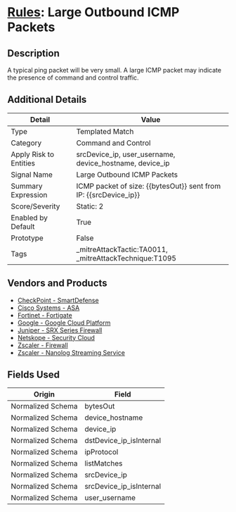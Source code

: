 # [Rules](README.md): Large Outbound ICMP Packets

## Description
A typical ping packet will be very small. A large ICMP packet may indicate the presence of command and control traffic.

## Additional Details
|Detail|Value|
|----|----|
|Type|Templated Match|
|Category|Command and Control|
|Apply Risk to Entities|srcDevice_ip, user_username, device_hostname, device_ip|
|Signal Name|Large Outbound ICMP Packets|
|Summary Expression|ICMP packet of size: {{bytesOut}} sent from IP: {{srcDevice_ip}}|
|Score/Severity|Static: 2|
|Enabled by Default|True|
|Prototype|False|
|Tags|_mitreAttackTactic:TA0011, _mitreAttackTechnique:T1095|
## Vendors and Products
- [CheckPoint - SmartDefense](../products/2b82e665-bdde-474a-ae29-4f0f76598556.md)
- [Cisco Systems - ASA](../products/be4f7473-fe69-4311-8859-3561900060bf.md)
- [Fortinet - Fortigate](../products/c57e2c85-4fc1-4fb7-8fa1-dbc5235231ad.md)
- [Google - Google Cloud Platform](../products/dcc85cfc-a698-4d09-87de-f2c723f3ad07.md)
- [Juniper - SRX Series Firewall](../products/A17B3F3C-04F1-40C8-9497-3C499EB18A74.md)
- [Netskope - Security Cloud](../products/B3582ED2-1A0C-452D-9802-97433D143486.md)
- [Zscaler - Firewall](../products/9e0641a7-22ce-4ac8-8113-ee48b368ac3d.md)
- [Zscaler - Nanolog Streaming Service](../products/6299d728-14f7-455e-85c5-ea8ec65a654a.md)


## Fields Used

|Origin|Field|
|----|----|
|Normalized Schema|bytesOut|
|Normalized Schema|device_hostname|
|Normalized Schema|device_ip|
|Normalized Schema|dstDevice_ip_isInternal|
|Normalized Schema|ipProtocol|
|Normalized Schema|listMatches|
|Normalized Schema|srcDevice_ip|
|Normalized Schema|srcDevice_ip_isInternal|
|Normalized Schema|user_username|


